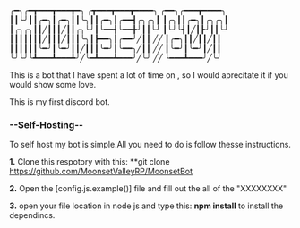 ╭━╮╭━┳━━━┳━━━┳━╮ ╭┳━━━┳━━━┳━━━━╮  ╭━━╮╭━━━┳━━━━╮
┃┃╰╯┃┃╭━╮┃╭━╮┃┃╰╮┃┃╭━╮┃╭━━┫╭╮╭╮┃  ┃╭╮┃┃╭━╮┃╭╮╭╮┃
┃╭╮╭╮┃┃╱┃┃┃╱┃┃╭╮╰╯┃╰━━┫╰━━╋╯┃┃╰╯  ┃╰╯╰┫┃╱┃┣╯┃┃╰╯
┃┃┃┃┃┃┃╱┃┃┃╱┃┃┃╰╮┃┣━━╮┃╭━━╯╱┃┃ ╱╱ ┃╭━╮┃┃╱┃┃╱┃┃
┃┃┃┃┃┃╰━╯┃╰━╯┃┃╱┃┃┃╰━╯┃╰━━╮╱┃┃ ╱╱ ┃╰━╯┃╰━╯┃╱┃┃
╰╯╰╯╰┻━━━┻━━━┻╯╱╰━┻━━━┻━━━╯╱╰╯ ╱╱ ╰━━━┻━━━╯╱╰╯

This is a bot that I have spent a lot of time on , so I would aprecitate it if you would show some love.

This is my first discord bot.

### --Self-Hosting--
To self host my bot is simple.All you need to do is follow thesse instructions.

**1.** Clone  this respotory with this: **git clone https://github.com/MoonsetValleyRP/MoonsetBot

**2.** Open the [config.js.example()] file and fill out the all of the "XXXXXXXX"

**3.** open your file location in node js and type this: **npm install** to install the dependincs.
